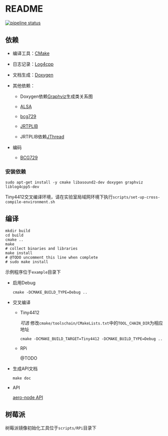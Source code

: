 # README

[![pipeline status](http://192.168.0.9:8086/git/Pokerpoke/aero-node/badges/master/pipeline.svg)](http://192.168.0.9:8086/git/Pokerpoke/aero-node/commits/master)

## 依赖

- 编译工具：[CMake](https://cmake.org/)

- 日志记录：[Log4cpp](http://log4cpp.sourceforge.net/)

- 文档生成：[Doxygen](www.doxygen.org/)

- 其他依赖：

  - Doxygen依赖[Graphviz](http://www.graphviz.org/)生成类关系图

  - [ALSA](https://www.alsa-project.org/main/index.php/Main_Page)

  - [bcg729](https://github.com/BelledonneCommunications/bcg729)

  - [JRTPLIB](http://research.edm.uhasselt.be/jori/page/CS/Jrtplib.html)

  - JRTPLIB依赖[JThread](http://research.edm.uhasselt.be/jori/page/CS/Jthread.html)

- 编码

  - [BCG729](https://github.com/BelledonneCommunications/bcg729)

### 安装依赖

```shell
sudo apt-get install -y cmake libasound2-dev doxygen graphviz liblog4cpp5-dev
```

Tiny4412交叉编译环境，请在实验室局域网环境下执行`scripts/set-up-cross-compile-environment.sh`

## 编译

```shell
mkdir build
cd build
cmake ..
make
# collect binaries and libraries
make install
# @TODO uncomment this line when complete
# sudo make install
```

示例程序位于`example`目录下

- 启用Debug

  ```shell
  cmake -DCMAKE_BUILD_TYPE=Debug ..
  ```

- 交叉编译

  - Tiny4412

    *可选* 修改`cmake/toolschain/CMakeLists.txt`中的`TOOL_CHAIN_DIR`为相应地址

    ```shell
    cmake -DCMAKE_BUILD_TARGET=Tiny4412 -DCMAKE_BUILD_TYPE=Debug ..
    ```

  - RPi

    @TODO

- 生成API文档

  ```shell
  make doc
  ```

- API

  [aero-node API](https://pokerpoke.github.io/Ras_node/)

## 树莓派

树莓派镜像初始化工具位于`scripts/RPi`目录下